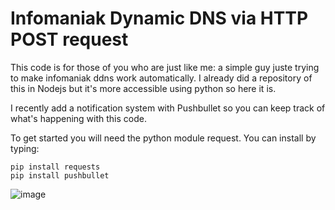 # Infomaniak Dynamic DNS via HTTP POST request

This code is for those of you who are just like me: a simple guy juste trying to make infomaniak ddns work automatically.
I already did a repository of this in Nodejs but it's more accessible using python so here it is.

I recently add a notification system with Pushbullet so you can keep track of what's happening with this code.

To get started you will need the python module request. You can install by typing:
```
pip install requests
pip install pushbullet
```
![image](https://user-images.githubusercontent.com/47923266/158037700-b77e3fcc-f60b-40fd-b819-58780b6d8fc2.png)
